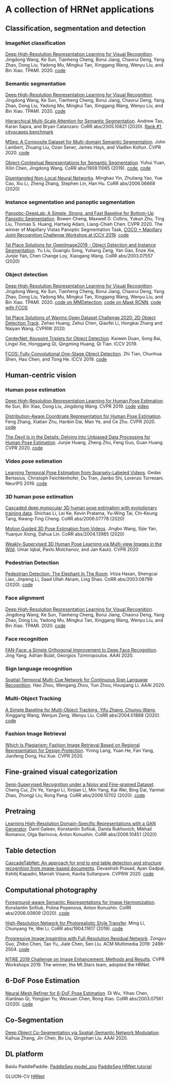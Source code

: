 # A collection of HRNet applications
## Classification, segmentation and detection 
### ImageNet classification
[Deep High-Resolution Representation Learning for Visual Recognition](https://arxiv.org/abs/1908.07919). Jingdong Wang, Ke Sun, Tianheng Cheng, Borui Jiang, Chaorui Deng, Yang Zhao, Dong Liu, Yadong Mu,  Mingkui Tan, Xinggang Wang, Wenyu Liu, and Bin Xiao. TPAMI. 2020. [code](https://github.com/HRNet/HRNet-Image-Classification)

### Semantic segmentation
[Deep High-Resolution Representation Learning for Visual Recognition](https://arxiv.org/abs/1908.07919). Jingdong Wang, Ke Sun, Tianheng Cheng, Borui Jiang, Chaorui Deng, Yang Zhao, Dong Liu, Yadong Mu,  Mingkui Tan, Xinggang Wang, Wenyu Liu, and Bin Xiao. TPAMI. 2020. [code](https://github.com/HRNet/HRNet-Semantic-Segmentation)

[Hierarchical Multi-Scale Attention for Semantic Segmentation](https://arxiv.org/abs/2005.10821). Andrew Tao, Karan Sapra, and Bryan Catanzaro: CoRR abs/2005.10821 (2020). [Rank #1, cityscapes benchmark](https://www.cityscapes-dataset.com/benchmarks/#pixel-level-results)

[MSeg: A Composite Dataset for Multi-domain Semantic Segmentation](http://vladlen.info/papers/MSeg.pdf). John Lambert, Zhuang Liu, Ozan Sener, James Hays, and Vladlen Koltun. CVPR 2020. [code](https://github.com/mseg-dataset/mseg-semantic)

[Object-Contextual Representations for Semantic Segmentation](https://arxiv.org/abs/1909.11065). Yuhui Yuan, Xilin Chen, Jingdong Wang. CoRR abs/1909.11065 (2019). [code](https://github.com/HRNet/HRNet-Semantic-Segmentation/tree/HRNet-OCR), [code](https://github.com/openseg-group/OCNet.pytorch)

[Disentangled Non-Local Neural Networks](https://arxiv.org/abs/2006.06668). Minghao Yin, Zhuliang Yao, Yue Cao, Xiu Li, Zheng Zhang, Stephen Lin, Han Hu. CoRR abs/2006.06668 (2020)

### Instance segmentation and panoptic segmentation
[Panoptic-DeepLab: A Simple, Strong, and Fast Baseline for Bottom-Up Panoptic Segmentation](https://arxiv.org/abs/1911.10194). Bowen Cheng, Maxwell D. Collins, Yukun Zhu, Ting Liu, Thomas S. Huang, Hartwig Adam, Liang-Chieh Chen. CVPR 2020. The winner of Mapillary Vistas Panoptic Segmentation Task, [COCO + Mapillary Joint Recognition Challenge Workshop at ICCV 2019](https://cocodataset.org/workshop/coco-mapillary-iccv-2019.html#mapillary-panoptic). [code](https://github.com/bowenc0221/panoptic-deeplab)

[1st Place Solutions for OpenImage2019 - Object Detection and Instance Segmentation](https://arxiv.org/abs/2003.07557). Yu Liu, Guanglu Song, Yuhang Zang, Yan Gao, Enze Xie, Junjie Yan, Chen Change Loy, Xiaogang Wang. CoRR abs/2003.07557 (2020)

### Object detection 
[Deep High-Resolution Representation Learning for Visual Recognition](https://arxiv.org/abs/1908.07919). Jingdong Wang, Ke Sun, Tianheng Cheng, Borui Jiang, Chaorui Deng, Yang Zhao, Dong Liu, Yadong Mu,  Mingkui Tan, Xinggang Wang, Wenyu Liu, and Bin Xiao. TPAMI. 2020. [code on MMDetection](https://github.com/HRNet/HRNet-Object-Detection), [code on Mask RCNN](https://github.com/HRNet/HRNet-MaskRCNN-Benchmark), [code with FCOS](https://github.com/HRNet/HRNet-FCOS)


[1st Place Solutions of Waymo Open Dataset Challenge 2020: 2D Object Detection Track](https://drive.google.com/file/d/14VwSjMeRZUtisZtqQPmbll6w4zvZXIAQ/view). Zehao Huang, Zehui Chen, Qiaofei Li, Hongkai Zhang and Naiyan Wang. CVPRW 2020. 

[CenterNet: Keypoint Triplets for Object Detection](https://openaccess.thecvf.com/content_ICCV_2019/papers/Duan_CenterNet_Keypoint_Triplets_for_Object_Detection_ICCV_2019_paper.pdf). Kaiwen Duan, Song Bai, Lingxi Xie, Honggang Qi, Qingming Huang, Qi Tian. ICCV 2019.

[FCOS: Fully Convolutional One-Stage Object Detection](https://arxiv.org/pdf/1904.01355.pdf
). Zhi Tian, Chunhua Shen, Hao Chen, and Tong He. ICCV 2019. [code](https://github.com/HRNet/HRNet-FCOS)

## Human-centric vision

### Human pose estimation
[Deep High-Resolution Representation Learning for Human Pose Estimation]([https://arxiv.org/abs/1902.09212](https://arxiv.org/abs/1902.09212)). Ke Sun, Bin Xiao, Dong Liu, Jingdong Wang. CVPR 2019. [code](https://github.com/leoxiaobin/deep-high-resolution-net.pytorch) [video](https://www.youtube.com/watch?v=sIP3MrFWCpg)
    
[Distribution-Aware Coordinate Representation for Human Pose Estimation](https://arxiv.org/abs/1910.06278). Feng Zhang, Xiatian Zhu, Hanbin Dai, Mao Ye, and Ce Zhu. CVPR 2020. [code](https://github.com/ilovepose/DarkPose)

[The Devil Is in the Details: Delving Into Unbiased Data Processing for Human Pose Estimation](https://arxiv.org/abs/1911.07524). Junjie Huang, Zheng Zhu, Feng Guo, Guan Huang. CVPR 2020. [code](https://github.com/HuangJunJie2017/UDP-Pose)

### Video pose estimation
[Learning Temporal Pose Estimation from Sparsely-Labeled Videos]([https://arxiv.org/abs/1906.04016](https://arxiv.org/abs/1906.04016)). Gedas Bertasius, Christoph Feichtenhofer, Du Tran, Jianbo Shi, Lorenzo Torresani. NeurIPS 2019. [code]([https://github.com/facebookresearch/PoseWarper](https://github.com/facebookresearch/PoseWarper))

### 3D human pose estimation
[Cascaded deep monocular 3D human pose estimation with evolutionary training data](https://arxiv.org/abs/2006.07778). Shichao Li, Lei Ke, Kevin Pratama, Yu-Wing Tai, Chi-Keung Tang, Kwang-Ting Cheng. CoRR abs/2006.07778 (2020)

[Motion Guided 3D Pose Estimation from Videos](https://arxiv.org/abs/2004.13985). Jingbo Wang, Sijie Yan, Yuanjun Xiong, Dahua Lin. CoRR abs/2004.13985 (2020)

[Weakly-Supervised 3D Human Pose Learning via Multi-view Images in the Wild](https://arxiv.org/abs/2003.07581). Umar Iqbal, Pavlo Molchanov, and Jan Kautz. CVPR 2020


### Pedestrian Detection
[Pedestrian Detection: The Elephant In The Room](https://arxiv.org/abs/2003.08799). Irtiza Hasan, Shengcai Liao, Jinpeng Li, Saad Ullah Akram, Ling Shao. CoRR abs/2003.08799 (2020). [code](https://github.com/hasanirtiza/Pedestron)

### Face alignment
[Deep High-Resolution Representation Learning for Visual Recognition](https://arxiv.org/abs/1908.07919). Jingdong Wang, Ke Sun, Tianheng Cheng, Borui Jiang, Chaorui Deng, Yang Zhao, Dong Liu, Yadong Mu,  Mingkui Tan, Xinggang Wang, Wenyu Liu, and Bin Xiao. TPAMI. 2020. [code](https://github.com/HRNet/HRNet-Facial-Landmark-Detection)

### Face recognition	
[FAN-Face: a Simple Orthogonal Improvement to Deep Face Recognition](https://www.adrianbulat.com/downloads/AAAI20/FANFace.pdf). Jing Yang, Adrian Bulat, Georgios Tzimiropoulos. AAAI 2020.


### Sign language recognition
[Spatial-Temporal Multi-Cue Network for Continuous Sign Language Recognition](https://arxiv.org/abs/2002.03187). Hao Zhou, Wengang Zhou, Yun Zhou, Houqiang Li. AAAI 2020.


### Multi-Object Tracking
[A Simple Baseline for Multi-Object Tracking. Yifu Zhang, Chunyu Wang](https://arxiv.org/abs/2004.01888), Xinggang Wang, Wenjun Zeng, Wenyu Liu. CoRR abs/2004.01888 (2020). [code](https://github.com/ifzhang/FairMOT)

### Fashion Image Retrieval
[Which Is Plagiarism: Fashion Image Retrieval Based on Regional Representation for Design Protection](http://openaccess.thecvf.com/content_CVPR_2020/papers/Lang_Which_Is_Plagiarism_Fashion_Image_Retrieval_Based_on_Regional_Representation_CVPR_2020_paper.pd). Yining Lang, Yuan He, Fan Yang, Jianfeng Dong, Hui Xue. CVPR 2020.









## Fine-grained visual categorization

[Semi-Supervised Recognition under a Noisy and Fine-grained Dataset](https://arxiv.org/abs/2006.10702). Cheng Cui, Zhi Ye, Yangxi Li, Xinjian Li, Min Yang, Kai Wei, Bing Dai, Yanmei Zhao, Zhongji Liu, Rong Pang. CoRR abs/2006.10702 (2020). [code](https://github.com/PaddlePaddle/PaddleClas)

## Pretraing

[Learning High-Resolution Domain-Specific Representations with a GAN Generator](https://arxiv.org/abs/2006.10451). Danil Galeev, Konstantin Sofiiuk, Danila Rukhovich, Mikhail Romanov, Olga Barinova, Anton Konushin. CoRR abs/2006.10451 (2020)





## Table detection

[CascadeTabNet: An approach for end to end table detection and structure recognition from image-based documents](https://arxiv.org/abs/2004.12629). Devashish Prasad, Ayan Gadpal, Kshitij Kapadni, Manish Visave, Kavita Sultanpure. CVPRW 2020. [code](https://github.com/DevashishPrasad/CascadeTabNet)

## Computational photography

[Foreground-aware Semantic Representations for Image Harmonization](https://arxiv.org/abs/2006.00809). Konstantin Sofiiuk, Polina Popenova, Anton Konushin. CoRR abs/2006.00809 (2020). [code](https://github.com/saic-vul/image_harmonization)

[High-Resolution Network for Photorealistic Style Transfer](https://arxiv.org/abs/1904.11617). Ming Li, Chunyang Ye, Wei Li. CoRR abs/1904.11617 (2019). [code](https://github.com/limingcv/Photorealistic-Style-Transfer)

[Progressive Image Inpainting with Full-Resolution Residual Network](https://arxiv.org/abs/1907.10478). Zongyu Guo, Zhibo Chen, Tao Yu, Jiale Chen, Sen Liu. ACM Multimedia 2019: 2496-2504. [code](https://github.com/ZongyuGuo/Inpainting_FRRN)

[NTIRE 2019 Challenge on Image Enhancement: Methods and Results](http://openaccess.thecvf.com/content_CVPRW_2019/papers/NTIRE/Ignatov_NTIRE_2019_Challenge_on_Image_Enhancement_Methods_and_Results_CVPRW_2019_paper.pdf). CVPR Workshops 2019. The winner, the Mt.Stars team, adopted the HRNet.






## 6-DoF Pose Estimation

[Neural Mesh Refiner for 6-DoF Pose Estimation](https://arxiv.org/abs/2003.07561). Di Wu, Yihao Chen, Xianbiao Qi, Yongjian Yu, Weixuan Chen, Rong Xiao. CoRR abs/2003.07561 (2020). [code](https://github.com/stevenwudi/Kaggle_PKU_Baidu)






## Co-Segmentation
	
[Deep Object Co-Segmentation via Spatial-Semantic Network Modulation](https://www.aaai.org/Papers/AAAI/2020GB/AAAI-KaihuaZhang.1673.pdf). Kaihua Zhang, Jin Chen, Bo Liu, Qingshan Liu. AAAI 2020.

## DL platform
Baidu PaddlePaddle. [PaddleSeg model_zoo](
https://github.com/PaddlePaddle/PaddleSeg/blob/release/v0.5.0/docs/model_zoo.md) [PaddleSeg HRNet tutorial](https://github.com/PaddlePaddle/PaddleSeg/blob/release/v0.5.0/turtorial/finetune_hrnet.md)

GLUON-CV [HRNet](https://gluon-cv.mxnet.io/_modules/gluoncv/model_zoo/hrnet.html)
